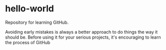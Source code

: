 # hello-world

Repository for learning GitHub.

Avoiding early mistakes is always a better approach to do things the way it should be. Before using it for your serious projects, 
it's encouraging to learn the process of GitHub 

